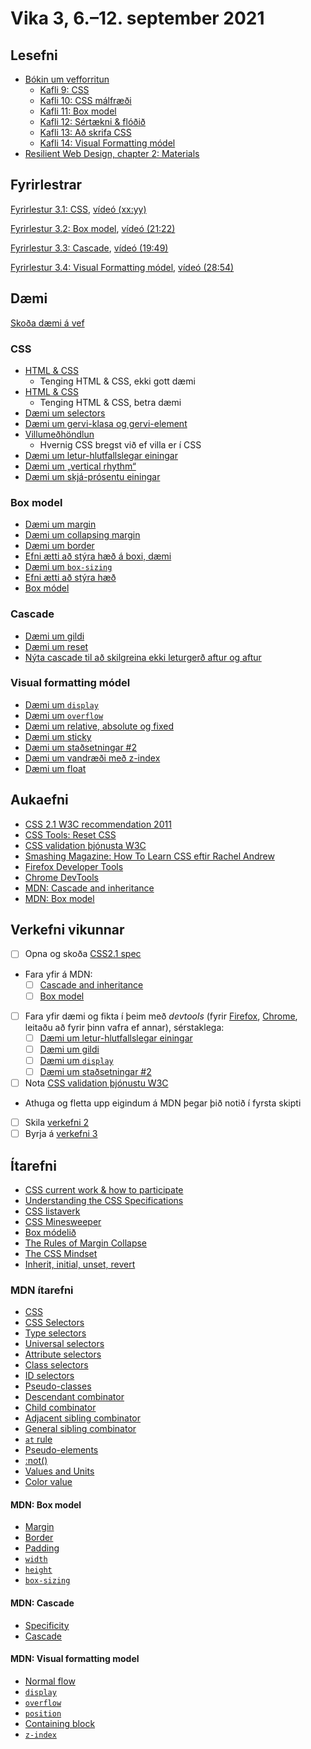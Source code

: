 # Vika 3, 6.–12. september 2021

## Lesefni

* [Bókin um vefforritun](https://bok.vefforritun.is/)
  * [Kafli 9: CSS](https://bok.vefforritun.is/09.css.html)
  * [Kafli 10: CSS málfræði](https://bok.vefforritun.is/10.css-malfraedi.html)
  * [Kafli 11: Box model](https://bok.vefforritun.is/11.css-box-model.html)
  * [Kafli 12: Sértækni & flóðið](https://bok.vefforritun.is/12.css-specifity-cascade.html)
  * [Kafli 13: Að skrifa CSS](https://bok.vefforritun.is/13.css-best-practices.html)
  * [Kafli 14: Visual Formatting módel](https://bok.vefforritun.is/14.visual-formatting.html)
* [Resilient Web Design, chapter 2: Materials](https://resilientwebdesign.com/chapter2/)

## Fyrirlestrar

[Fyrirlestur 3.1: CSS](03.1.css.md), [vídeó (xx:yy)](https://youtu.be/h_LwvTnc3lg)

[Fyrirlestur 3.2: Box model](03.2.box-model.md), [vídeó (21:22)](https://youtu.be/L88XCwXuu5g)

[Fyrirlestur 3.3: Cascade](03.3.cascade.md), [vídeó (19:49)](https://youtu.be/47vOtXjwnI8)

[Fyrirlestur 3.4: Visual Formatting módel](03.4.visual-formatting.md), [vídeó (28:54)](https://youtu.be/)

## Dæmi

[Skoða dæmi á vef](https://vefforritun.github.io/vef1-2021/vikur/03/)

### CSS

* [HTML & CSS](daemi/1.css/01.html-css.html)
  * Tenging HTML & CSS, ekki gott dæmi
* [HTML & CSS](daemi/1.css/02.html-css.html)
  * Tenging HTML & CSS, betra dæmi
* [Dæmi um selectors](daemi/1.css/03.selectors.html)
* [Dæmi um gervi-klasa og gervi-element](daemi/1.css/04.pseudo.html)
* [Villumeðhöndlun](daemi/1.css/05.error.html)
  * Hvernig CSS bregst við ef villa er í CSS
* [Dæmi um letur-hlutfallslegar einingar](daemi/1.css/06.em.html)
* [Dæmi um „vertical rhythm“](daemi/1.css/07.vertical-rhythm.html)
* [Dæmi um skjá-prósentu einingar](daemi/1.css/08.vh-vw.html)

### Box model

* [Dæmi um  margin](daemi/2.box-model/01.margin.html)
* [Dæmi um collapsing margin](daemi/2.box-model/02.collapsing.html)
* [Dæmi um border](daemi/2.box-model/03.border.html)
* [Efni ætti að stýra hæð á boxi, dæmi](daemi/2.box-model/04.height.html)
* [Dæmi um `box-sizing`](daemi/2.box-model/05.box.html)
* [Efni ætti að stýra hæð](daemi/2.box-model/04.height.html)
* [Box módel](daemi/2.box-model/05.box.html)

### Cascade

* [Dæmi um gildi](daemi/3.cascade/01.values.html)
* [Dæmi um reset](daemi/3.cascade/02.reset.html)
* [Nýta cascade til að skilgreina ekki leturgerð aftur og aftur](daemi/3.cascade/03.font-cascade.html)

### Visual formatting módel

* [Dæmi um `display`](daemi/4.visual-formatting/01.display.html)
* [Dæmi um `overflow`](daemi/4.visual-formatting/02.overflow.html)
* [Dæmi um relative, absolute og fixed](daemi/visual-formatting/03.position.html)
* [Dæmi um sticky](daemi/visual-formatting/04.sticky.html)
* [Dæmi um staðsetningar #2](daemi/4.visual-formatting/05.position2.html)
* [Dæmi um vandræði með z-index](daemi/4.visual-formatting/06.zindex-hover.html)
* [Dæmi um float](daemi/4.visual-formatting/07.float.html)

## Aukaefni

* [CSS 2.1 W3C recommendation 2011](http://www.w3.org/TR/CSS2/)
* [CSS Tools: Reset CSS](http://meyerweb.com/eric/tools/css/reset/)
* [CSS validation þjónusta W3C](https://jigsaw.w3.org/css-validator/)
* [Smashing Magazine: How To Learn CSS eftir Rachel Andrew](https://www.smashingmagazine.com/2019/01/how-to-learn-css/)
* [Firefox Developer Tools](https://developer.mozilla.org/en-US/docs/Tools)
* [Chrome DevTools](https://developer.chrome.com/docs/devtools/)
* [MDN: Cascade and inheritance](https://developer.mozilla.org/en-US/docs/Learn/CSS/Building_blocks/Cascade_and_inheritance)
* [MDN: Box model](https://developer.mozilla.org/en-US/docs/Web/CSS/CSS_Box_Model/Introduction_to_the_CSS_box_model)

## Verkefni vikunnar

* [ ] Opna og skoða [CSS2.1 spec](http://www.w3.org/TR/CSS2/)
* Fara yfir á MDN:
  * [ ] [Cascade and inheritance](https://developer.mozilla.org/en-US/docs/Learn/CSS/Building_blocks/Cascade_and_inheritance)
  * [ ] [Box model](https://developer.mozilla.org/en-US/docs/Web/CSS/CSS_Box_Model/Introduction_to_the_CSS_box_model)
* [ ] Fara yfir dæmi og fikta í þeim með _devtools_ (fyrir [Firefox](https://developer.mozilla.org/en-US/docs/Tools), [Chrome](https://developer.chrome.com/docs/devtools/), leitaðu að fyrir þinn vafra ef annar), sérstaklega:
  * [ ] [Dæmi um letur-hlutfallslegar einingar](daemi/1.css/06.em.html)
  * [ ] [Dæmi um gildi](daemi/3.cascade/01.values.html)
  * [ ] [Dæmi um `display`](daemi/4.visual-formatting/01.display.html)
  * [ ] [Dæmi um staðsetningar #2](daemi/4.visual-formatting/05.position2.html)
* [ ] Nota [CSS validation þjónustu W3C](https://jigsaw.w3.org/css-validator/)
* Athuga og fletta upp eigindum á MDN þegar þið notið í fyrsta skipti
* [ ] Skila [verkefni 2](https://github.com/vefforritun/vef1-2021-v2)
* [ ] Byrja á [verkefni 3](https://github.com/vefforritun/vef1-2021-v3)

## Ítarefni

* [CSS current work & how to participate](https://www.w3.org/Style/CSS/current-work)
* [Understanding the CSS Specifications](http://www.w3.org/Style/CSS/read)
* [CSS listaverk](https://github.com/cyanharlow/purecss-francine)
* [CSS Minesweeper](https://github.com/propjockey/css-sweeper)
* [Box módelið](https://www.w3.org/TR/CSS2/box.html)
* [The Rules of Margin Collapse](https://www.joshwcomeau.com/css/rules-of-margin-collapse/)
* [The CSS Mindset](https://mxb.dev/blog/the-css-mindset/)
* [Inherit, initial, unset, revert](https://www.quirksmode.org/blog/archives/2021/06/inherit_initial.html)

### MDN ítarefni

* [CSS](https://developer.mozilla.org/en-US/docs/Web/CSS)
* [CSS Selectors](https://developer.mozilla.org/en-US/docs/Web/CSS/CSS_Selectors)
* [Type selectors](https://developer.mozilla.org/en-US/docs/Web/CSS/Type_selectors)
* [Universal selectors](https://developer.mozilla.org/en-US/docs/Web/CSS/Universal_selectors)
* [Attribute selectors](https://developer.mozilla.org/en-US/docs/Web/CSS/Attribute_selectors)
* [Class selectors](https://developer.mozilla.org/en-US/docs/Web/CSS/Class_selectors)
* [ID selectors](https://developer.mozilla.org/en-US/docs/Web/CSS/ID_selectors)
* [Pseudo-classes](https://developer.mozilla.org/en-US/docs/Web/CSS/Pseudo-classes)
* [Descendant combinator](https://developer.mozilla.org/en-US/docs/Learn/CSS/Building_blocks/Selectors/Combinators#descendant_combinator)
* [Child combinator](https://developer.mozilla.org/en-US/docs/Web/CSS/Child_combinator)
* [Adjacent sibling combinator](https://developer.mozilla.org/en-US/docs/Web/CSS/Adjacent_sibling_combinator)
* [General sibling combinator](https://developer.mozilla.org/en-US/docs/Web/CSS/General_sibling_combinator)
* [`at` rule](https://developer.mozilla.org/en-US/docs/Web/CSS/At-rule)
* [Pseudo-elements](https://developer.mozilla.org/en-US/docs/Web/CSS/Pseudo-elements)
* [:not()](https://developer.mozilla.org/en-US/docs/Web/CSS/:not)
* [Values and Units](https://developer.mozilla.org/en-US/docs/Learn/CSS/Building_blocks/Values_and_units)
* [Color value](https://developer.mozilla.org/en-US/docs/Web/CSS/color_value)

#### MDN: Box model

* [Margin](https://developer.mozilla.org/en-US/docs/Web/CSS/margin)
* [Border](https://developer.mozilla.org/en-US/docs/Web/CSS/border)
* [Padding](https://developer.mozilla.org/en-US/docs/Web/CSS/padding)
* [`width`](https://developer.mozilla.org/en-US/docs/Web/CSS/width)
* [`height`](https://developer.mozilla.org/en-US/docs/Web/CSS/height)
* [`box-sizing`](https://developer.mozilla.org/en-US/docs/Web/CSS/box-sizing)

#### MDN: Cascade

* [Specificity](https://developer.mozilla.org/en-US/docs/Web/CSS/Specificity)
* [Cascade](https://developer.mozilla.org/en-US/docs/Web/CSS/Cascade)

#### MDN: Visual formatting model

* [Normal flow](https://developer.mozilla.org/en-US/docs/Web/CSS/CSS_Flow_Layout/Block_and_Inline_Layout_in_Normal_Flow)
* [`display`](https://developer.mozilla.org/en-US/docs/Web/CSS/display)
* [`overflow`](https://developer.mozilla.org/en-US/docs/Web/CSS/overflow)
* [`position`](https://developer.mozilla.org/en-US/docs/Web/CSS/position)
* [Containing block](https://developer.mozilla.org/en-US/docs/Web/CSS/Containing_block)
* [`z-index`](https://developer.mozilla.org/en-US/docs/Web/CSS/z-index)
